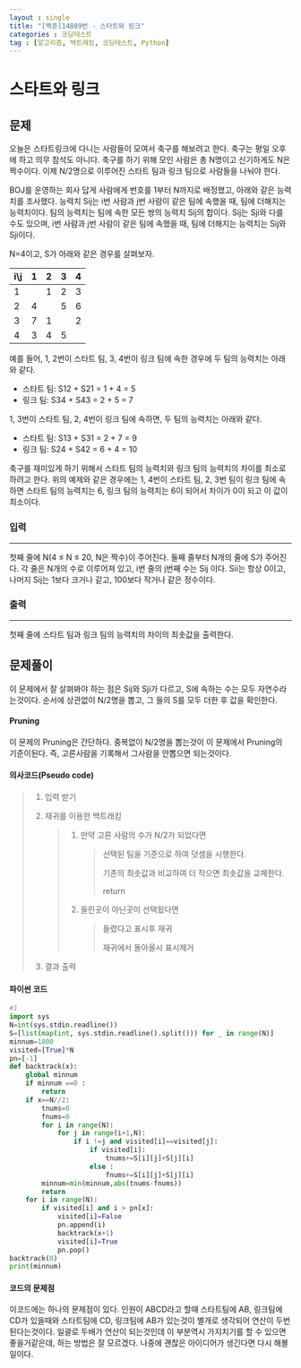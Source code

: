 ```yaml
---
layout : single
title: "[백준]14889번 - 스타트와 링크"
categories : 코딩테스트
tag : [알고리즘, 백트래킹, 코딩테스트, Python]
---
```


# 스타트와 링크

## 문제

오늘은 스타트링크에 다니는 사람들이 모여서 축구를 해보려고 한다. 축구는 평일 오후에 하고 의무 참석도 아니다. 축구를 하기 위해 모인 사람은 총 N명이고 신기하게도 N은 짝수이다. 이제 N/2명으로 이루어진 스타트 팀과 링크 팀으로 사람들을 나눠야 한다.

BOJ를 운영하는 회사 답게 사람에게 번호를 1부터 N까지로 배정했고, 아래와 같은 능력치를 조사했다. 능력치 Sij는 i번 사람과 j번 사람이 같은 팀에 속했을 때, 팀에 더해지는 능력치이다. 팀의 능력치는 팀에 속한 모든 쌍의 능력치 Sij의 합이다. Sij는 Sji와 다를 수도 있으며, i번 사람과 j번 사람이 같은 팀에 속했을 때, 팀에 더해지는 능력치는 Sij와 Sji이다.

N=4이고, S가 아래와 같은 경우를 살펴보자.

| i\j  | 1    | 2    | 3    | 4    |
| :--- | :--- | :--- | :--- | :--- |
| 1    |      | 1    | 2    | 3    |
| 2    | 4    |      | 5    | 6    |
| 3    | 7    | 1    |      | 2    |
| 4    | 3    | 4    | 5    |      |

예를 들어, 1, 2번이 스타트 팀, 3, 4번이 링크 팀에 속한 경우에 두 팀의 능력치는 아래와 같다.

- 스타트 팀: S12 + S21 = 1 + 4 = 5
- 링크 팀: S34 + S43 = 2 + 5 = 7

1, 3번이 스타트 팀, 2, 4번이 링크 팀에 속하면, 두 팀의 능력치는 아래와 같다.

- 스타트 팀: S13 + S31 = 2 + 7 = 9
- 링크 팀: S24 + S42 = 6 + 4 = 10

축구를 재미있게 하기 위해서 스타트 팀의 능력치와 링크 팀의 능력치의 차이를 최소로 하려고 한다. 위의 예제와 같은 경우에는 1, 4번이 스타트 팀, 2, 3번 팀이 링크 팀에 속하면 스타트 팀의 능력치는 6, 링크 팀의 능력치는 6이 되어서 차이가 0이 되고 이 값이 최소이다.

### 입력

---

첫째 줄에 N(4 ≤ N ≤ 20, N은 짝수)이 주어진다. 둘째 줄부터 N개의 줄에 S가 주어진다. 각 줄은 N개의 수로 이루어져 있고, i번 줄의 j번째 수는 Sij 이다. Sii는 항상 0이고, 나머지 Sij는 1보다 크거나 같고, 100보다 작거나 같은 정수이다.

### 출력

---

첫째 줄에 스타트 팀과 링크 팀의 능력치의 차이의 최솟값을 출력한다.



## 문제풀이

 이 문제에서 잘 살펴봐야 하는 점은 Sij와 Sji가 다르고, S에 속하는 수는 모두 자연수라는것이다. 순서에 상관없이 N/2명을 뽑고, 그 들의 S를 모두 더한 후 값을 확인한다.

#### Pruning

이 문제의 Pruning은 간단하다. 중복없이 N/2명을 뽑는것이 이 문제에서 Pruning의 기준이된다. 즉, 고른사람을 기록해서 그사람을 안뽑으면 되는것이다.



#### 의사코드(Pseudo code)

> 1. 입력 받기
>
> 2. 재귀를 이용한 백트래킹
>
>    > 1. 만약 고른 사람의 수가 N/2가 되었다면
>    >
>    >    > 선택된 팀을 기준으로 하여 덧셈을 시행한다.
>    >    >
>    >    > 기존의 최솟값과 비교하여 더 작으면 최솟값을 교체한다.
>    >    >
>    >    > return
>    >
>    > 2. 들린곳이 아닌곳이 선택됬다면
>    >
>    >    > 들렸다고 표시후 재귀
>    >    >
>    >    > 재귀에서 돌아올시 표시제거
>
> 3. 결과 출력

#### 파이썬 코드

```python
#1
import sys
N=int(sys.stdin.readline())
S=[list(map(int, sys.stdin.readline().split())) for _ in range(N)]
minnum=1000
visited=[True]*N
pn=[-1]
def backtrack(x):
    global minnum
    if minnum ==0 :
        return
    if x==N//2:
        tnums=0
        fnums=0
        for i in range(N):
            for j in range(i+1,N):
                if i !=j and visited[i]==visited[j]:
                    if visited[i]:
                        tnums+=S[i][j]+S[j][i]
                    else :
                        fnums+=S[i][j]+S[j][i]
        minnum=min(minnum,abs(tnums-fnums))
        return
    for i in range(N):
        if visited[i] and i > pn[x]:
            visited[i]=False
            pn.append(i)
            backtrack(x+1)
            visited[i]=True
            pn.pop()
backtrack(0)
print(minnum)
```



#### 코드의 문제점

이코드에는 하나의 문제점이 있다. 인원이 ABCD라고 할때 스타트팀에 AB, 링크팀에 CD가 있을때와 스타트팀에 CD, 링크팀에 AB가 있는것이 별개로 생각되어 연산이 두번된다는것이다. 일괄로 두배가 연산이 되는것인데 이 부분역시 가지치기를 할 수 있으면 좋을거같은데, 하는 방법은 잘 모르겠다. 나중에 괜찮은 아이디어가 생긴다면 다시 해볼일이다.
